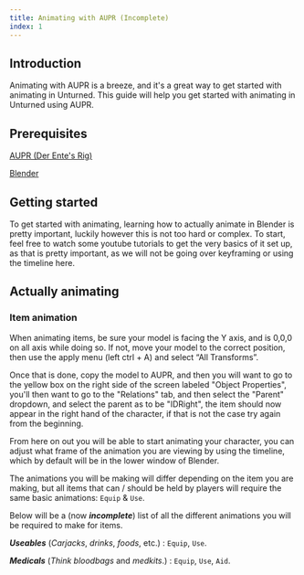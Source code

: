 ```yaml
---
title: Animating with AUPR (Incomplete)
index: 1
---
```


## Introduction

Animating with AUPR is a breeze, and it's a great way to get started with animating in Unturned. This guide will help you get started with animating in Unturned using AUPR.

## Prerequisites

[AUPR (Der Ente's Rig)](https://github.com/DerEnte/Advanced-Unturned-Player-Rig)

[Blender](https://www.blender.org/)

## Getting started

To get started with animating, learning how to actually animate in Blender is pretty important, luckily however this is not too hard or complex.
To start, feel free to watch some youtube tutorials to get the very basics of it set up, as that is pretty important, as we will not be going over keyframing or using the timeline here.

## Actually animating

### Item animation

When animating items, be sure your model is facing the Y axis, and is 0,0,0 on all axis while doing so. If not, move your model to the correct position, then use the apply menu (left ctrl + A) and select “All Transforms”.

Once that is done, copy the model to AUPR, and then you will want to go to the yellow box on the right side of the screen labeled "Object Properties", you'll then want to go to the "Relations" tab, and then select the "Parent" dropdown, and select the parent as to be "IDRight", the item should now appear in the right hand of the character, if that is not the case try again from the beginning.

From here on out you will be able to start animating your character, you can adjust what frame of the animation you are viewing by using the timeline, which by default will be in the lower window of Blender.

The animations you will be making will differ depending on the item you are making, but all items that can / should be held by players will require the same basic animations: `Equip` & `Use`.

Below will be a (now ***incomplete***) list of all the different animations you will be required to make for items.

***Useables*** (*Carjacks*, *drinks*, *foods*, etc.) : `Equip`, `Use`.

***Medicals*** (*Think bloodbags* and *medkits*.) : `Equip`, `Use`, `Aid`.

